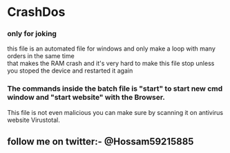 # CrashDos

### only for joking
this file is an automated file for windows and only make a loop with many orders in the same time                                   
that makes the RAM crash and it's very hard to make this file stop unless you stoped the device                                        and restarted it again 

### The commands inside the batch file is "start" to start new cmd window and "start website" with                                         the Browser.                                                                                                                       
This file is not even malicious you can make sure by scanning it on antivirus website Virustotal.

## follow me on twitter:- @Hossam59215885
